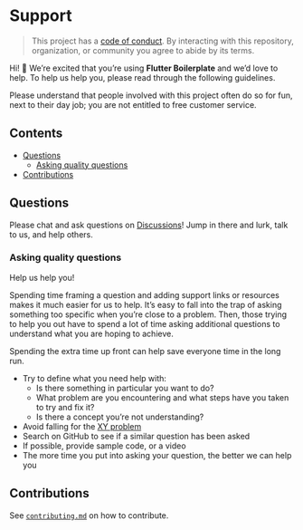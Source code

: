 # Support

> This project has a [code of conduct][coc].
> By interacting with this repository, organization, or community you agree to
> abide by its terms.

Hi!  👋
We’re excited that you’re using **Flutter Boilerplate** and we’d love to help.
To help us help you, please read through the following guidelines.

Please understand that people involved with this project often do so for fun,
next to their day job; you are not entitled to free customer service.

## Contents

*   [Questions](#questions)
    *   [Asking quality questions](#asking-quality-questions)
*   [Contributions](#contributions)

## Questions

Please chat and ask questions on [Discussions][chat]!
Jump in there and lurk, talk to us, and help others.

### Asking quality questions

Help us help you!

Spending time framing a question and adding support links or resources makes it
much easier for us to help.
It’s easy to fall into the trap of asking something too specific when you’re
close to a problem.
Then, those trying to help you out have to spend a lot of time asking additional
questions to understand what you are hoping to achieve.

Spending the extra time up front can help save everyone time in the long run.

*   Try to define what you need help with:
    *   Is there something in particular you want to do?
    *   What problem are you encountering and what steps have you taken to try
        and fix it?
    *   Is there a concept you’re not understanding?
*   Avoid falling for the [XY problem][xy]
*   Search on GitHub to see if a similar question has been asked
*   If possible, provide sample code, or a video
*   The more time you put into asking your question, the better we can help you

## Contributions

See [`contributing.md`][contributing] on how to contribute.

<!-- Definitions -->

[coc]: ./CODE_OF_CONDUCT.md

[chat]: https://github.com/xscotophilic/flutter-bloc-boilerplate/discussions

[contributing]: ./CONTRIBUTING.md

[xy]: https://meta.stackexchange.com/questions/66377/what-is-the-xy-problem/66378#66378